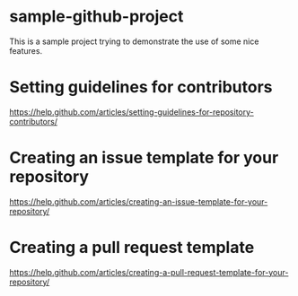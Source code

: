 # sample-github-project
This is a sample project trying to demonstrate the use of some nice features.

# Setting guidelines for contributors
https://help.github.com/articles/setting-guidelines-for-repository-contributors/

# Creating an issue template for your repository
https://help.github.com/articles/creating-an-issue-template-for-your-repository/

# Creating a pull request template
https://help.github.com/articles/creating-a-pull-request-template-for-your-repository/

